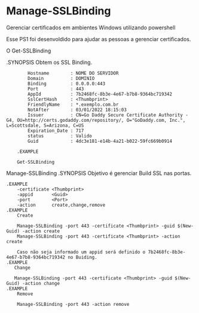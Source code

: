 # Manage-SSLBinding
Gerenciar certificados em ambientes Windows utilizando powershell

Esse PS1 foi desenvoldido para ajudar as pessoas a gerenciar certificados.

O Get-SSLBinding

.SYNOPSIS
           Obtem os SSL Binding.

            Hostname        : NOME DO SERVIDOR
            Domain          : DOMINIO
            Binding         : 0.0.0.0:443
            Port            : 443
            AppId           : 7b2468fc-8b3e-4e67-b7b8-9364bc719342
            SslCertHash     : <Thumbprint>
            FriendlyName    : *.exemplo.com.br
            NotAfter        : 03/01/2022 18:15:03
            Issuer          : CN=Go Daddy Secure Certificate Authority - G4, OU=http://certs.godaddy.com/repository/, O="GoDaddy.com, Inc.", L=Scottsdale, S=Arizona, C=US
            Expiration_Date : 717
            status          : Valido
            Guid            : 4dc3e181-e14b-4a21-b022-59fc669b0914

        .EXAMPLE

        Get-SSLBinding


Manage-SSLBinding
.SYNOPSIS
        Objetivo é gerenciar Build SSL nas portas.
        
    .EXAMPLE
        -certificate <Thumbprint>
        -appid       <Guid>
        -port        <Port>
        -action      create,change,remove
    .EXAMPLE
        Create

        Manage-SSLBinding -port 443 -certificate <Thumbprint> -guid $(New-Guid) -action create
        Manage-SSLBinding -port 443 -certificate <Thumbprint> -action create

        Caso não seja informado um appid será definido o 7b2468fc-8b3e-4e67-b7b8-9364bc719342 no Buiding.
    .EXAMPLE
       Change

       Manage-SSLBinding -port 443 -certificate <Thumbprint> -guid $(New-Guid) -action change
    .EXAMPLE
        Remove

        Manage-SSLBinding -port 443 -action remove
